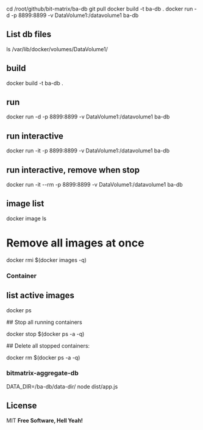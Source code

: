 cd /root/github/bit-matrix/ba-db
git pull
docker build -t ba-db .
docker run -d -p 8899:8899 -v DataVolume1:/datavolume1 ba-db

## List db files

ls /var/lib/docker/volumes/DataVolume1/

## build

docker build -t ba-db .

## run

docker run -d -p 8899:8899 -v DataVolume1:/datavolume1 ba-db

## run interactive

docker run -it -p 8899:8899 -v DataVolume1:/datavolume1 ba-db

## run interactive, remove when stop

docker run -it --rm -p 8899:8899 -v DataVolume1:/datavolume1 ba-db

## image list

docker image ls

# Remove all images at once

docker rmi $(docker images -q)

### Container

## list active images

docker ps

## Stop all running containers

docker stop $(docker ps -a -q)

## Delete all stopped containers:

docker rm $(docker ps -a -q)

### bitmatrix-aggregate-db

DATA_DIR=/ba-db/data-dir/ node dist/app.js

## License

MIT
**Free Software, Hell Yeah!**
